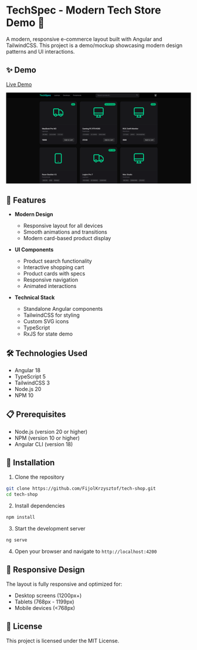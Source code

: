 # TechSpec - Modern Tech Store Demo 🚀

A modern, responsive e-commerce layout built with Angular and TailwindCSS. This project is a demo/mockup showcasing modern design patterns and UI interactions.

## ✨ Demo

[Live Demo](https://fijolkrzysztof.github.io/tech-shop/)

![TechSpec Preview](src/assets/img.png)

## 🌟 Features

- **Modern Design**
  - Responsive layout for all devices
  - Smooth animations and transitions
  - Modern card-based product display

- **UI Components**
  - Product search functionality
  - Interactive shopping cart
  - Product cards with specs
  - Responsive navigation
  - Animated interactions

- **Technical Stack**
  - Standalone Angular components
  - TailwindCSS for styling
  - Custom SVG icons
  - TypeScript
  - RxJS for state demo

## 🛠️ Technologies Used

- Angular 18
- TypeScript 5
- TailwindCSS 3
- Node.js 20
- NPM 10

## 📋 Prerequisites

- Node.js (version 20 or higher)
- NPM (version 10 or higher)
- Angular CLI (version 18)

## 🚀 Installation

1. Clone the repository
```bash
git clone https://github.com/FijolKrzysztof/tech-shop.git
cd tech-shop
```

2. Install dependencies
```bash
npm install
```

3. Start the development server
```bash
ng serve
```

4. Open your browser and navigate to `http://localhost:4200`

## 📱 Responsive Design

The layout is fully responsive and optimized for:
- Desktop screens (1200px+)
- Tablets (768px - 1199px)
- Mobile devices (<768px)

## 📝 License

This project is licensed under the MIT License.
